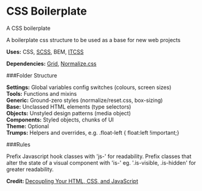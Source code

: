 # CSS Boilerplate
A CSS boilerplate

A boilerplate css structure to be used as a base for new web projects

<strong>Uses:</strong> CSS, <a href="http://sass-lang.com/">SCSS</a>, BEM, <a href="http://itcss.io/">ITCSS</a>

<strong>Dependencies:</strong> <a href="https://github.com/beardedboy/Grid">Grid</a>, <a href="http://github.com/necolas/normalize.css">Normalize.css</a>

###Folder Structure

<b>Settings:</b> Global variables config switches (colours, screen sizes)</br>
<b>Tools:</b>  Functions and mixins</br>
<b>Generic:</b>  Ground-zero styles (normalize/reset.css, box-sizing)</br>
<b>Base:</b>  Unclassed HTML elements (type selectors)</br>
<b>Objects:</b>  Unstyled design patterns (media object)</br>
<b>Components:</b>  Styled objects, chunks of UI</br>
<b>Theme:</b>  Optional</br>
<b>Trumps:</b>  Helpers and overrides, e.g. .float-left { float:left !important;}</br>

###Rules

Prefix Javascript hook classes with 'js-' for readability.
Prefix classes that alter the state of a visual component with 'is-' eg. '.is-visible, .is-hidden' for greater readability.

<b>Credit: </b><a href="http://philipwalton.com/articles/decoupling-html-css-and-javascript/">Decoupling Your HTML, CSS, and JavaScript</a>
